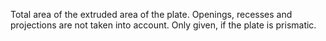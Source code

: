 ﻿Total area of the extruded area of the plate. Openings, recesses and projections are not taken into account. Only given, if the plate is prismatic.